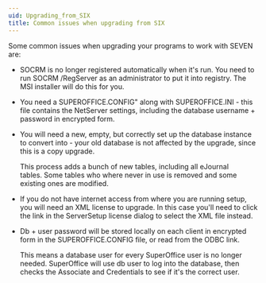 ```yaml
---
uid: Upgrading_from_SIX
title: Common issues when upgrading from SIX
---
```


Some common issues when upgrading your programs to work with SEVEN are:

-   SOCRM is no longer registered automatically when it's run.
    You need to run SOCRM /RegServer as an administrator to put it into registry. The MSI installer will do this for you.
-   You need a SUPEROFFICE.CONFIG" along with SUPEROFFICE.INI - this file contains the NetServer settings, including the database username + password in encrypted form.
-   You will need a new, empty, but correctly set up the database instance to convert into - your old database is not affected by the upgrade, since this is a copy upgrade.

    This process adds a bunch of new tables, including all eJournal tables. Some tables who where never in use is removed and some existing ones are modified.

-   If you do not have internet access from where you are running setup, you will need an XML license to upgrade. In this case you'll need to click the link in the ServerSetup license dialog to select the XML file instead.
-   Db + user password will be stored locally on each client in encrypted form in the SUPEROFFICE.CONFIG file, or read from the ODBC link.
    
    This means a database user for every SuperOffice user is no longer needed.
    SuperOffice will use db user to log into the database, then checks the Associate and Credentials to see if it's the correct user.

